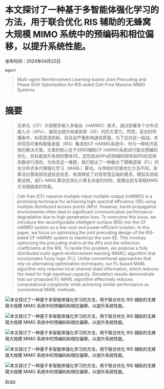 # 本文探讨了一种基于多智能体强化学习的方法，用于联合优化 RIS 辅助的无蜂窝大规模 MIMO 系统中的预编码和相位偏移，以提升系统性能。

发布时间：2024年04月22日

`Agent`

> Multi-agent Reinforcement Learning-based Joint Precoding and Phase Shift Optimization for RIS-aided Cell-Free Massive MIMO Systems

# 摘要

> 无单元（CF）大规模多输入多输出（mMIMO）技术，通过部署多个分布式接入点（APs），展现出提升频谱效率（SE）的巨大潜力。然而，恶劣的传播条件，如高穿透损耗，往往会严重影响通信质量。为了应对这一挑战，本研究将可重构智能表面（RIS）集成到CF mMIMO系统中，作为一种经济高效的解决方案。文章的核心在于对RIS辅助CF mMIMO系统进行联合预编码优化，目标是提升系统的整体SE。这包括对APs的预编码矩阵和RIS的反射系数进行调优。为攻克这一难题，我们提出了一种融合了模糊逻辑（FL）的全分布式多代理强化学习（MARL）算法。与传统的交替优化方法不同，该算法仅需局部信道状态信息，有效降低了对高带宽后端的需求。模拟实验结果证明，该FL-MARL算法在简化计算复杂度的同时，能够达到与常规MARL方法相媲美的性能。

> Cell-free (CF) massive multiple-input multiple-output (mMIMO) is a promising technique for achieving high spectral efficiency (SE) using multiple distributed access points (APs). However, harsh propagation environments often lead to significant communication performance degradation due to high penetration loss. To overcome this issue, we introduce the reconfigurable intelligent surface (RIS) into the CF mMIMO system as a low-cost and power-efficient solution. In this paper, we focus on optimizing the joint precoding design of the RIS-aided CF mMIMO system to maximize the sum SE. This involves optimizing the precoding matrix at the APs and the reflection coefficients at the RIS. To tackle this problem, we propose a fully distributed multi-agent reinforcement learning (MARL) algorithm that incorporates fuzzy logic (FL). Unlike conventional approaches that rely on alternating optimization techniques, our FL-based MARL algorithm only requires local channel state information, which reduces the need for high backhaul capacity. Simulation results demonstrate that our proposed FL-MARL algorithm effectively reduces computational complexity while achieving similar performance as conventional MARL methods.

![本文探讨了一种基于多智能体强化学习的方法，用于联合优化 RIS 辅助的无蜂窝大规模 MIMO 系统中的预编码和相位偏移，以提升系统性能。](../../..//opt/data/Projects/HuggingArxiv/paper_images/2404.14092/x1.png)

![本文探讨了一种基于多智能体强化学习的方法，用于联合优化 RIS 辅助的无蜂窝大规模 MIMO 系统中的预编码和相位偏移，以提升系统性能。](../../..//opt/data/Projects/HuggingArxiv/paper_images/2404.14092/x2.png)

![本文探讨了一种基于多智能体强化学习的方法，用于联合优化 RIS 辅助的无蜂窝大规模 MIMO 系统中的预编码和相位偏移，以提升系统性能。](../../..//opt/data/Projects/HuggingArxiv/paper_images/2404.14092/x3.png)

![本文探讨了一种基于多智能体强化学习的方法，用于联合优化 RIS 辅助的无蜂窝大规模 MIMO 系统中的预编码和相位偏移，以提升系统性能。](../../..//opt/data/Projects/HuggingArxiv/paper_images/2404.14092/x4.png)

![本文探讨了一种基于多智能体强化学习的方法，用于联合优化 RIS 辅助的无蜂窝大规模 MIMO 系统中的预编码和相位偏移，以提升系统性能。](../../..//opt/data/Projects/HuggingArxiv/paper_images/2404.14092/x5.png)

[Arxiv](https://arxiv.org/abs/2404.14092)